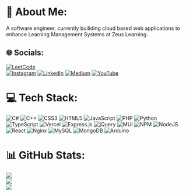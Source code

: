 # 💫 About Me:
A software engineer, currently builiding cloud based web applications to enhance Learning Management Systems at Zeus Learning.


## 🌐 Socials:

[![LeetCode](https://img.shields.io/badge/Leetcode-Profile-yellow?logo=LeetCode)](https://leetcode.com/mrunankmistry52/)   
[![Instagram](https://img.shields.io/badge/Instagram-%23E4405F.svg?logo=Instagram&logoColor=white)](https://instagram.com/_avadhoot_k) 
[![LinkedIn](https://img.shields.io/badge/LinkedIn-%230077B5.svg?logo=linkedin&logoColor=white)](https://www.linkedin.com/in/avadhootkhedekar/) 
[![Medium](https://img.shields.io/badge/Medium-12100E?logo=medium&logoColor=white)](https://medium.com/@avadhootk) 
[![YouTube](https://img.shields.io/badge/YouTube-%23FF0000.svg?logo=YouTube&logoColor=white)](https://youtube.com/@avadhoot05) 

# 💻 Tech Stack:
![C#](https://img.shields.io/badge/c%23-%23239120.svg?style=for-the-badge&logo=c-sharp&logoColor=white) ![C++](https://img.shields.io/badge/c++-%2300599C.svg?style=for-the-badge&logo=c%2B%2B&logoColor=white) ![CSS3](https://img.shields.io/badge/css3-%231572B6.svg?style=for-the-badge&logo=css3&logoColor=white) ![HTML5](https://img.shields.io/badge/html5-%23E34F26.svg?style=for-the-badge&logo=html5&logoColor=white) ![JavaScript](https://img.shields.io/badge/javascript-%23323330.svg?style=for-the-badge&logo=javascript&logoColor=%23F7DF1E) ![PHP](https://img.shields.io/badge/php-%23777BB4.svg?style=for-the-badge&logo=php&logoColor=white) ![Python](https://img.shields.io/badge/python-3670A0?style=for-the-badge&logo=python&logoColor=ffdd54) ![TypeScript](https://img.shields.io/badge/typescript-%23007ACC.svg?style=for-the-badge&logo=typescript&logoColor=white) ![Vercel](https://img.shields.io/badge/vercel-%23000000.svg?style=for-the-badge&logo=vercel&logoColor=white) ![Express.js](https://img.shields.io/badge/express.js-%23404d59.svg?style=for-the-badge&logo=express&logoColor=%2361DAFB) ![jQuery](https://img.shields.io/badge/jquery-%230769AD.svg?style=for-the-badge&logo=jquery&logoColor=white) ![MUI](https://img.shields.io/badge/MUI-%230081CB.svg?style=for-the-badge&logo=material-ui&logoColor=white) ![NPM](https://img.shields.io/badge/NPM-%23000000.svg?style=for-the-badge&logo=npm&logoColor=white) ![NodeJS](https://img.shields.io/badge/node.js-6DA55F?style=for-the-badge&logo=node.js&logoColor=white) ![React](https://img.shields.io/badge/react-%2320232a.svg?style=for-the-badge&logo=react&logoColor=%2361DAFB) ![Nginx](https://img.shields.io/badge/nginx-%23009639.svg?style=for-the-badge&logo=nginx&logoColor=white) ![MySQL](https://img.shields.io/badge/mysql-%2300f.svg?style=for-the-badge&logo=mysql&logoColor=white) ![MongoDB](https://img.shields.io/badge/MongoDB-%234ea94b.svg?style=for-the-badge&logo=mongodb&logoColor=white) ![Arduino](https://img.shields.io/badge/-Arduino-00979D?style=for-the-badge&logo=Arduino&logoColor=white)
# 📊 GitHub Stats:
![](https://github-readme-stats.vercel.app/api?username=Avadhoot05&theme=radical&hide_border=false&include_all_commits=true&count_private=true)<br/>
![](https://github-readme-streak-stats.herokuapp.com/?user=Avadhoot05&theme=radical&hide_border=false)<br/>
![](https://github-readme-stats.vercel.app/api/top-langs/?username=Avadhoot05&theme=radical&hide_border=false&include_all_commits=true&count_private=true&layout=compact)
